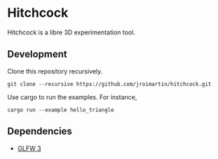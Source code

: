 # Hitchcock

Hitchcock is a libre 3D experimentation tool.

## Development

Clone this repository recursively.

```
git clone --recursive https://github.com/jroimartin/hitchcock.git
```

Use cargo to run the examples. For instance,

```
cargo run --example hello_triangle
```

## Dependencies

- [GLFW 3](https://www.glfw.org/)
